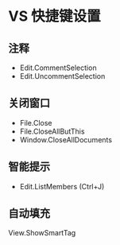 VS 快捷键设置
======================

注释
----------------------
- Edit.CommentSelection
- Edit.UncommentSelection


关闭窗口
----------------------
- File.Close
- File.CloseAllButThis
- Window.CloseAllDocuments

智能提示
----------------------
- Edit.ListMembers	(Ctrl+J)

自动填充
----------------------
View.ShowSmartTag